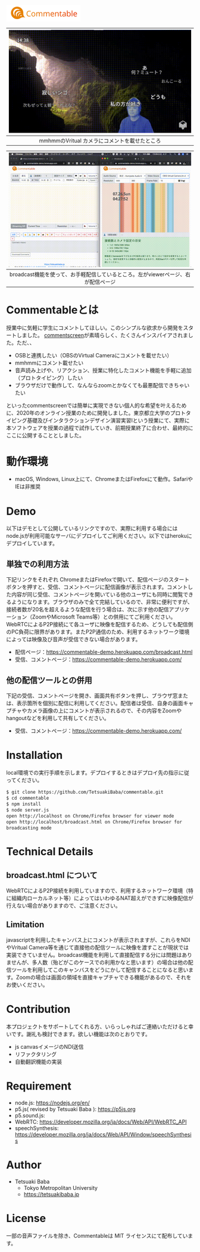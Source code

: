 ![](./public/assets/logo.png)

| <img src="./commentable_sample.gif" /> | 
|:--:|
|mmhmmのVritual カメラにコメントを載せたところ|



| <img src="./teaser.gif" /> | 
|:--:|
| broadcast機能を使って、お手軽配信しているところ。左がviewerページ、右が配信ページ  |

# Commentableとは
授業中に気軽に学生にコメントしてほしい。このシンプルな欲求から開発をスタートしました。
[commentscreen](https://commentscreen.com/ )が素晴らしく、たくさんインスパイアされました。ただ、、
  * OSBと連携したい（OBSのVirtual Cameraにコメントを載せたい）
  * mmhmmにコメント載せたい
  * 音声読み上げや、リアクション、授業に特化したコメント機能を手軽に追加（プロトタイピング）したい
  * ブラウザだけで動作して、なんならzoomとかなくても最悪配信できちゃいたい

といったcommentscreenでは簡単に実現できない個人的な希望を叶えるために、2020年のオンライン授業のために開発しました。東京都立大学のプロトタイピング基礎及びインタラクションデザイン演習実習Ⅰという授業にて、実際に本ソフトウェアを授業の過程で試作していき、前期授業終了に合わせ、最終的にここに公開することとしました。

# 動作環境
  * macOS, Windows, Linux上にて、ChromeまたはFirefoxにて動作。SafariやIEは非推奨

# Demo
以下はデモとして公開しているリンクですので、実際に利用する場合にはnode.jsが利用可能なサーバにデプロイしてご利用ください。以下ではherokuにデプロイしています。
## 単独での利用方法
下記リンクをそれぞれ ChromeまたはFirefoxで開いて、配信ページのスタートボタンを押すと、受信、コメントページに配信画像が表示されます。コメントした内容が同じ受信、コメントページを開いている他のユーザにも同時に閲覧できるようになります。ブラウザのみで全て完結しているので、非常に便利ですが、接続者数が20名を超えるような配信を行う場合は、次に示す他の配信アプリケーション（ZoomやMicrosoft Teams等）との併用にてご利用ください。WebRTCによるP2P接続にて各ユーザに映像を配信するため、どうしても配信側のPC負荷に限界があります。またP2P通信のため、利用するネットワーク環境によっては映像及び音声が受信できない場合があります。
  * 配信ページ：https://commentable-demo.herokuapp.com/broadcast.html
  * 受信、コメントページ：https://commentable-demo.herokuapp.com/

## 他の配信ツールとの併用
下記の受信、コメントページを開き、画面共有ボタンを押し、ブラウザ窓または、表示箇所を個別に配信に利用してください。配信者は受信、自身の画面キャプチャやカメラ画像の上にコメントが表示されるので、その内容をZoomやhangoutなどを利用して共有してください。
  * 受信、コメントページ：https://commentable-demo.herokuapp.com/

# Installation
local環境での実行手順を示します。デプロイするときはデプロイ先の指示に従ってください。

```
$ git clone https://github.com/TetsuakiBaba/commentable.git
$ cd commentable
$ npm install
$ node server.js
open http://localhost on Chrome/Firefox browser for viewer mode
open http://localhost/broadcast.html on Chrome/Firefox browser for broadcasting mode
```

# Technical Details
## broadcast.html について
WebRTCによるP2P接続を利用していますので、利用するネットワーク環境（特に組織内ローカルネット等）によってはいわゆるNAT超えができずに映像配信が行えない場合がありますので、ご注意ください。

## Limitation
javascriptを利用したキャンバス上にコメントが表示されますが、これらをNDIやVritual Camera等を通じて直接他の配信ツールに映像を渡すことが現状では実装できていません。broadcast機能を利用して直接配信する分には問題はありませんが、多人数（殆どがこのケースでの利用かなと思います）の場合は他の配信ツールを利用してこのキャンバスをどうにかして配信することになると思います。Zoomの場合は画面の領域を直接キャプチャできる機能があるので、それをお使いください。

# Contribution
本プロジェクトをサポートしてくれる方、いらっしゃればご連絡いただけると幸いです。謝礼も検討できます。欲しい機能は次のとおりです。
  - js canvasイメージのNDI送信
  - リファクタリング
  - 自動翻訳機能の実装

# Requirement
  - node.js: https://nodejs.org/en/
  - p5.js( revised by Tetsuaki Baba ): https://p5js.org
  - p5.sound.js: 
  - WebRTC: https://developer.mozilla.org/ja/docs/Web/API/WebRTC_API
  - speechSynthesis: https://developer.mozilla.org/ja/docs/Web/API/Window/speechSynthesis



# Author
  * Tetsuaki Baba
    * Tokyo Metropolitan University
    * https://tetsuakibaba.jp

# License
一部の音声ファイルを除き、Commentableは MIT ライセンスにて配布しています。